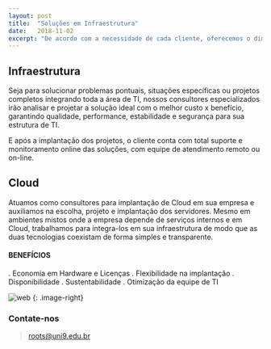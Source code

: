 ```yaml
---
layout: post
title:  "Soluções em Infraestrutura"
date:   2018-11-02
excerpt: "De acordo com a necessidade de cada cliente, oferecemos o dimensionamento adequado dos serviços, para que garantam os melhores resultados, independente do porte da empresa."
---
```


## Infraestrutura

Seja para solucionar problemas pontuais, situações específicas ou projetos completos integrando toda a área de TI, nossos consultores especializados irão analisar e projetar a solução ideal com o melhor custo x benefício, garantindo qualidade, performance, estabilidade e segurança para sua estrutura de TI.

E após a implantação dos projetos, o cliente conta com total suporte e monitoramento online das soluções, com equipe de atendimento remoto ou on-line.

## Cloud

Atuamos como consultores para implantação de Cloud em sua empresa e auxiliamos na escolha, projeto e implantação dos servidores. Mesmo em ambientes mistos onde a empresa depende de serviços internos e em Cloud, trabalhamos para integra-los em sua infraestrutura de modo que as duas tecnologias coexistam de forma simples e transparente.

#### BENEFÍCIOS

. Economia em Hardware e Licenças
. Flexibilidade na implantação
. Disponibilidade
. Sustentabilidade
. Otimização da equipe de TI

![web](http://res.cloudinary.com/dxz5x76gx/image/upload/v1541344758/infra.png)
{: .image-right}

### Contate-nos

> roots@uni9.edu.br
